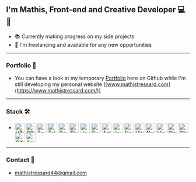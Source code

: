 ## I'm Mathis, Front-end and Creative Developer 💻🎨

- 📚 Currently making progress on my side projects
- 💼 I'm freelancing and available for any new opportunities

---

### Portfolio 📁

- You can have a look at my temporary [Portfolio](portfolio.md) here on Github while I'm still developing my personal website ([www.mathistressard.com](https://www.mathistressard.com/))

---

### Stack 🛠️

- <img align="center" alt="HTML5" title="HTML" width="26px" src="https://cdn.svgporn.com/logos/html-5.svg" /> <img align="center" alt="CSS3" title="CSS" width="26px" src="https://cdn.svgporn.com/logos/css-3.svg" /> <img align="center" alt="Sass" title="Sass" width="26px" src="https://cdn.svgporn.com/logos/sass.svg" /> <img align="center" alt="Tailwind" title="Tailwind" width="26px" src="https://cdn.svgporn.com/logos/tailwindcss-icon.svg" /> <img align="center" alt="Gsap" title="Gsap" width="26px" src="https://cdn.svgporn.com/logos/greensock-icon.svg" /> <img align="center" alt="Three.js" title="Three.js" width="26px" src="https://svgshare.com/i/q7i.svg" /> <img align="center" alt="JavaScript" title="Javascript" width="26px" src="https://cdn.svgporn.com/logos/javascript.svg" /> <img align="center" alt="Svelte" title="Svelte" width="26px" src="https://cdn.svgporn.com/logos/svelte-icon.svg" /> <img align="center" alt="Astro" title="Astro" width="26px" src="https://avatars.githubusercontent.com/u/44914786?s=26" /> <img align="center" alt="Jamstack" title="Jamstack" width="26px" src="https://cdn.svgporn.com/logos/jamstack-icon.svg" /> <img align="center" alt="Netlify" title="Netlify" width="26px" src="https://cdn.svgporn.com/logos/netlify-icon.svg" /> <img align="center" alt="ViteJS" title="ViteJS" width="26px" src="https://cdn.svgporn.com/logos/vitejs.svg" /> <img align="center" alt="Node.js" title="Node.js" width="26px" src="https://cdn.svgporn.com/logos/nodejs-icon.svg" /> <img align="center" alt="Visual Studio Code" title="VS Code" width="26px" src="https://cdn.svgporn.com/logos/visual-studio-code.svg" /> <img align="center" alt="Git" title="Git" width="26px" src="https://cdn.svgporn.com/logos/git-icon.svg" /> <img align="center" alt="GitHub" title="Github" width="26px" src="https://cdn.svgporn.com/logos/github-octocat.svg" /> <img align="center" alt="Gitlab" title="Gitlab" width="26px" src="https://cdn.svgporn.com/logos/gitlab.svg" /> <img align="center" alt="Amazon Web Services" title="Amazon Web Services" width="26px" src="https://cdn.svgporn.com/logos/aws.svg" />

---

### Contact 💬

- mathistressard44@gmail.com
